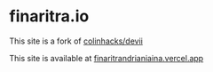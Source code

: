 # finaritra.io

This site is a fork of [colinhacks/devii](https://github.com/colinhacks/devii)

This site is available at [finaritrandrianiaina.vercel.app](https://finaritrandrianiaina.vercel.app)
